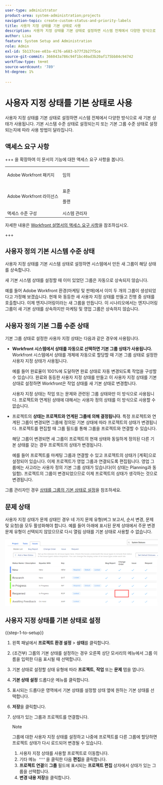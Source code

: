 ```yaml
---
user-type: administrator
product-area: system-administration;projects
navigation-topic: create-custom-status-and-priority-labels
title: 사용자 지정 상태를 기본 상태로 사용
description: 사용자 지정 상태를 기본 상태로 설정하면 시스템 전체에서 다양한 방식으로 새 기본 상태가 사용됩니다. 기본 시스템 수준 상태로 설정되는지 또는 기본 그룹 수준 상태로 설정되는지에 따라 사용 방법이 달라집니다.
author: Lisa
feature: System Setup and Administration
role: Admin
exl-id: 5b137cee-e03a-4176-a683-b77f2b27f5ce
source-git-commit: 366043a786c94f1bc40ad3b20af175bb84c94742
workflow-type: tm+mt
source-wordcount: '789'
ht-degree: 1%

---
```


# 사용자 지정 상태를 기본 상태로 사용

사용자 지정 상태를 기본 상태로 설정하면 시스템 전체에서 다양한 방식으로 새 기본 상태가 사용됩니다. 기본 시스템 수준 상태로 설정되는지 또는 기본 그룹 수준 상태로 설정되는지에 따라 사용 방법이 달라집니다.

## 액세스 요구 사항

+++ 을 확장하여 이 문서의 기능에 대한 액세스 요구 사항을 봅니다.

<table style="table-layout:auto"> 
 <col> 
 <col> 
 <tbody> 
  <tr> 
   <td>Adobe Workfront 패키지</td> 
   <td><p>임의</p></td> 
  </tr> 
  <tr> 
   <td>Adobe Workfront 라이선스</td> 
   <td><p>표준</p>
       <p>플랜</p></td>
  </tr> 
  <tr> 
   <td>액세스 수준 구성</td> 
   <td>시스템 관리자</td> 
  </tr> 
 </tbody> 
</table>

자세한 내용은 [Workfront 설명서의 액세스 요구 사항](/help/quicksilver/administration-and-setup/add-users/access-levels-and-object-permissions/access-level-requirements-in-documentation.md)을 참조하십시오.

+++

## 사용자 정의 기본 시스템 수준 상태

사용자 지정 상태를 기본 시스템 상태로 설정하면 시스템에서 만든 새 그룹이 해당 상태를 상속합니다.

새 기본 시스템 상태를 설정할 때 이미 있었던 그룹은 자동으로 상속되지 않습니다.

예를 들어 Adobe Workfront 환경(마케팅 및 판매)에서 이미 두 개의 그룹이 생성되었다고 가정해 보겠습니다. 현재 와 동등한 새 사용자 지정 상태를 만들고 진행 중 상태를 호출합니다. 이제 엔지니어링이라는 새 그룹을 만듭니다. 이 시나리오에서는 엔지니어링 그룹이 새 기본 상태를 상속하지만 마케팅 및 영업 그룹은 상속하지 않습니다.

## 사용자 정의 기본 그룹 수준 상태

기본 그룹 상태로 설정한 사용자 지정 상태는 다음과 같은 경우에 사용됩니다.

* **Workfront 시스템에서 상태를 자동으로 선택하면 기본 그룹 상태가 사용됩니다.** Workfront 시스템에서 상태를 개체에 자동으로 할당할 때 기본 그룹 상태로 설정한 사용자 지정 상태가 사용됩니다.

  예를 들어 완료율이 100%에 도달하면 완료 상태로 자동 변경되도록 작업을 구성할 수 있습니다. 완료와 동등한 사용자 지정 상태를 만들고 이 사용자 지정 상태를 기본 상태로 설정하면 Workfront은 작업 상태를 새 기본 상태로 변경합니다.

  사용자 지정 상태는 작업 또는 문제와 관련된 그룹 상태와만 이 방식으로 사용됩니다. 프로젝트와 연계된 상태에 대해서는 사용자 정의 상태를 이 방식으로 사용할 수 없습니다.

* 프로젝트의 **상태는 프로젝트와 연계된 그룹에 의해 결정됩니다**. 특정 프로젝트와 연계된 그룹이 변경되면 그룹에 정의된 기본 상태에 따라 프로젝트의 상태가 변경됩니다. 프로젝트를 편집할 때 그룹 필드를 통해 그룹을 프로젝트와 연결할 수 있습니다.

  해당 그룹이 변경되면 새 그룹이 프로젝트의 현재 상태와 동일하게 정의된 다른 기본 상태를 갖는 경우 프로젝트의 상태가 변경됩니다.

  예를 들어 프로젝트를 마케팅 그룹과 연결할 수 있고 프로젝트의 상태가 [계획]으로 설정되어 있습니다. 이제 프로젝트가 영업 그룹과 연결되도록 편집됩니다. 영업 그룹에는 사고라는 사용자 정의 기본 그룹 상태가 있습니다(이 상태는 Planning과 동일함). 프로젝트의 그룹이 변경되었으므로 이제 프로젝트의 상태가 생각하는 것으로 변경됩니다.

그룹 관리자인 경우 [상태를 그룹의 기본 상태로 설정](/help/quicksilver/administration-and-setup/manage-groups/manage-group-statuses/use-custom-statuses-as-default-statuses-group.md)을 참조하세요.

## 문제 상태

사용자 지정 상태가 문제 상태인 경우 네 가지 문제 유형(버그 보고서, 순서 변경, 문제 및 요청)을 모두 활성화해야 합니다. 예를 들어 아래에 표시된 문제 상태에서 주문 변경 문제 유형이 선택되지 않았으므로 다시 열림 상태를 기본 상태로 사용할 수 없습니다.

![모든 문제 유형 사용](assets/all-4-issue-types-enabled.png)

## 사용자 지정 상태를 기본 상태로 설정

{{step-1-to-setup}}

1. 왼쪽 패널에서 **프로젝트 환경 설정** > **상태**&#x200B;를 클릭합니다.
1. (조건부) 그룹의 기본 상태를 설정하는 경우 오른쪽 상단 모서리의 메뉴에서 그룹 이름을 입력한 다음 표시될 때 선택합니다.
1. 기본 상태로 설정할 상태 유형에 따라 **프로젝트**, **작업** 또는 **문제** 탭을 엽니다.
1. **기본 상태 설정** 드롭다운 메뉴를 클릭합니다.
1. 표시되는 드롭다운 영역에서 기본 상태를 설정할 상태 옆에 원하는 기본 상태를 선택합니다.
1. **저장**&#x200B;을 클릭합니다.
1. 상태가 있는 그룹과 프로젝트를 연결합니다.

   >[!NOTE]
   >
   >그룹에 대한 사용자 지정 상태를 설정하고 나중에 프로젝트를 다른 그룹에 할당하면 프로젝트 상태가 다시 로드되어 변경될 수 있습니다.

   1. 사용자 지정 상태를 사용할 프로젝트로 이동합니다.
   1. 기타 메뉴 ![기타 아이콘](assets/more-icon.png)을 클릭한 다음 **편집**&#x200B;을 클릭합니다.
   1. **프로젝트 연결**&#x200B;의 **그룹** 필드에 표시되는 **프로젝트 편집** 상자에서 상태가 있는 그룹을 선택합니다.
   1. **변경 내용 저장**&#x200B;을 클릭합니다.
